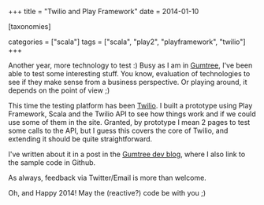 +++
title = "Twilio and Play Framework"
date = 2014-01-10

[taxonomies]

categories = ["scala"]
tags = ["scala", "play2", "playframework", "twilio"]
+++

Another year, more technology to test :) Busy as I am in [Gumtree](http://www.gumtree.com/), I've been able to test some interesting stuff. You know, evaluation of technologies to see if they make sense from a business perspective. Or playing around, it depends on the point of view ;)

<!-- more -->

This time the testing platform has been [Twilio](https://www.twilio.com/). I built a prototype using Play Framework, Scala and the Twilio API to see how things work and if we could use some of them in the site. Granted, by prototype I mean 2 pages to test some calls to the API, but I guess this covers the core of Twilio, and extending it should be quite straightforward.

I've written about it in a post in the [Gumtree dev blog](https://medium.com/@GumtreeDevTeam/using-twilio-from-within-play-framework-81b174e31a84), where I also link to the sample code in Github.

As always, feedback via Twitter/Email is more than welcome.

Oh, and Happy 2014! May the (reactive?) code be with you ;)
